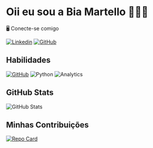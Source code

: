 # Oii eu sou a Bia Martello 🙋🏻‍♀️

🖥️ Conecte-se comigo

[![Linkedin](https://img.shields.io/badge/linkedin-FFF?style=for-the-badge&logo=Linkedin)](https:www.linkedin.com/in/bianca-martello/)  [![GitHub](https://img.shields.io/badge/GitHub-100000?style=for-the-badge&logo=github&logoColor=white)](https://github.com/biancamartello)

## Habilidades 

[![GitHub](https://img.shields.io/badge/GitHub-f09?style=for-the-badge&logo=github&logoColor=white)](https://github.com/SEUUSERNAME)  ![Python](https://img.shields.io/badge/python-3670A0?style=for-the-badge&logo=python&logoColor=ffdd54) ![Analytics](https://img.shields.io/badge/Analytics-ff7?style=for-the-badge&logo=data&logoColor=white)


## GitHub Stats

![GitHub Stats](https://github-readme-stats.vercel.app/api?username=biancamartello&theme=transparent&bg_color=f09&border_color=fff&show_icons=true&icon_color=30A3DC&title_color=fff&text_color=FFF)

## Minhas Contribuições

[![Repo Card](https://github-readme-stats.vercel.app/api/pin/?username=biancamartello&repo=dio-lab-open-source&bg_color=000&border_color=f09&show_icons=true&icon_color=30A3DC&title_color=fff&text_color=FFF)](https://github.com/biancamartello/dio-lab-open-source)